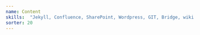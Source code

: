 ```yaml
---
name: Content
skills:  "Jekyll, Confluence, SharePoint, Wordpress, GIT, Bridge, wiki variants"
sorter: 20
---
```

